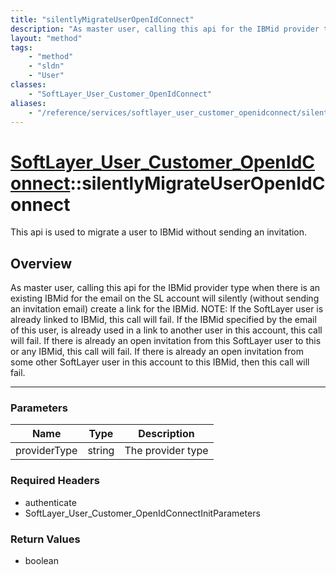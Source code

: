 ```yaml
---
title: "silentlyMigrateUserOpenIdConnect"
description: "As master user, calling this api for the IBMid provider type when there is an existing IBMid for the email on the SL acc... "
layout: "method"
tags:
    - "method"
    - "sldn"
    - "User"
classes:
    - "SoftLayer_User_Customer_OpenIdConnect"
aliases:
    - "/reference/services/softlayer_user_customer_openidconnect/silentlyMigrateUserOpenIdConnect"
---
```

# [SoftLayer_User_Customer_OpenIdConnect](/reference/services/SoftLayer_User_Customer_OpenIdConnect)::silentlyMigrateUserOpenIdConnect


This api is used to migrate a user to IBMid without sending an invitation.


## Overview 
As master user, calling this api for the IBMid provider type when there is an existing IBMid for the email on the SL account will silently (without sending an invitation email) create a link for the IBMid. NOTE: If the SoftLayer user is already linked to IBMid, this call will fail. If the IBMid specified by the email of this user, is already used in a link to another user in this account, this call will fail. If there is already an open invitation from this SoftLayer user to this or any IBMid, this call will fail. If there is already an open invitation from some other SoftLayer user in this account to this IBMid, then this call will fail. 

-----

### Parameters 
|Name | Type | Description |
| --- | --- | --- |
|providerType| string| The provider type|


### Required Headers
* authenticate
* SoftLayer_User_Customer_OpenIdConnectInitParameters


### Return Values
* boolean




